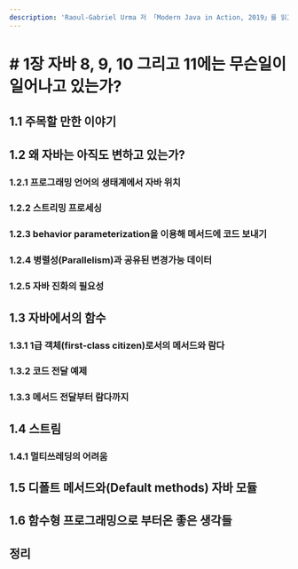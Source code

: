 ```yaml
---
description: 'Raoul-Gabriel Urma 저 「Modern Java in Action, 2019」를 읽고 정리하였습니다.'
---
```


# \# 1장 자바 8, 9, 10 그리고 11에는 무슨일이 일어나고 있는가?

## 1.1 주목할 만한 이야기



## 1.2 왜 자바는 아직도 변하고 있는가?

### 1.2.1 프로그래밍 언어의 생태계에서 자바 위치



### 1.2.2 스트리밍 프로세싱  





### 1.2.3 behavior parameterization을 이용해 메서드에 코드 보내기



### 1.2.4 병렬성\(Parallelism\)과 공유된 변경가능 데이터



### 1.2.5 자바 진화의 필요성

## 1.3 자바에서의 함수

### 1.3.1 1급 객체\(first-class citizen\)로서의 메서드와 람다 

### 1.3.2 코드 전달 예제

### 1.3.3 메서드 전달부터 람다까지

## 1.4 스트림

### 1.4.1 멀티쓰레딩의 어려움

## 1.5 디폴트 메서드와\(Default methods\) 자바 모듈 

## 1.6 함수형 프로그래밍으로 부터온 좋은 생각들



## 정리

 

